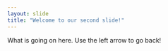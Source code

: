 ```yaml
---
layout: slide
title: "Welcome to our second slide!"
---
```

What is going on here.
Use the left arrow to go back!
